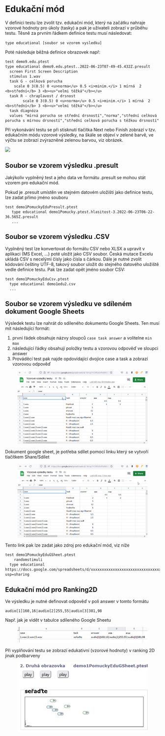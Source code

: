 # Edukační mód

V definici testu lze zvolit tzv. edukační mód, který na začátku nahraje vzorové hodnoty pro úkoly (tasky) a pak je uživateli zobrazí v průběhu testu. Těsně za prvním řádkem definice testu musí následovat:

`type educational [soubor se vzorem vysledku]`

Poté následuje běžná definice obrazovek např:

```
test demo9.edu.ptest
type educational demo9.edu.ptest..2022-06-23T07-49-45.432Z.presult
  screen First Screen Description
  stimulus 1.wav
  task G - celková porucha
	scale 0 3(0.5) 0 <u>norma</u> 0.5 <i>minim.</i> 1 mírná  2 <b>střední</b> 3 <b><u>"velmi těžká"</b></u>
  task R - chraplavost / drsnost    
 		scale 0 3(0.5) 0 <u>norma</u> 0.5 <i>minim.</i> 1 mírná  2 <b>střední</b> 3 <b><u>"velmi těžká"</b></u>
  task diagnóza
  values "mírná porucha se střední drsností","norma","střední celková porucha s mírnou drsností","střední celková porucha s těžkou drsností"
```

Při vykonávání testu se při stisknutí tlačítka Next nebo Finish zobrazí v tzv. edukačním módu vzorové výsledky, na škále se objeví v zelené barvě, ve výčtu se zobrazí zvýrazněné zelenou barvou, viz obrázek.

![](.gitbook/assets/firefox\_yMll0glZSf.png)

## Soubor se vzorem výsledku .presult

Jakýkoliv vyplněný test a jeho data ve formátu .presult se mohou stát vzorem pro edukační mód.

Pokud je .presult umístěn ve stejném datovém uložišti jako definice testu, lze zadat přímo jméno souboru

```
test demo1PomuckyEduPresult.ptest
   type educational demo1Pomucky.ptest.hlasitost-3.2022-06-23T06-22-36.565Z.presult
   ...
```

## Soubor se vzorem výsledku .CSV

Vyplněný test lze konvertovat do formátu CSV nebo XLSX a upravit v aplikaci (MS Excel, ...) poté uložit jako CSV soubor. Česká mutace Excelu ukládá CSV s necelými čísly jako čísla s čárkou. Dále je nutné zvolit kódování češtiny UTF-8, takový soubor uložit do stejného datového uložiště vedle definice testu. Pak lze zadat opět jméno soubor CSV:

```
test demo1PomuckyEduCsv.ptest
  type educational demo1edu2.csv
  ...
```

## Soubor se vzorem výsledku ve sdíleném dokument Google Sheets

Výsledek testu lze nahrát do sdíleného dokumentu Google Sheets. Ten musí mít následující formát:

1. první řádek obsahuje názvy sloupců `case task answer` a volitelne `min max`
2. následující řádky obsahují položky testu a vzorovou odpověď ve sloupci answer
3. Prováděcí test pak najde opdovídající dvojice case a task a zobrazí vzorovou odpověď

<figure><img src=".gitbook/assets/image (1).png" alt=""><figcaption></figcaption></figure>

Dokument google sheet, je potřeba sdílet pomocí linku který se vytvoří tlačítkem Share/Sdílet

<figure><img src=".gitbook/assets/firefox_93FgeZjTYF.gif" alt=""><figcaption></figcaption></figure>

Tento link pak lze zadat jako zdroj pro edukační mód, viz níže&#x20;

```
test demo1PomuckyEduGSheet.ptest
    randomstimuli 
  type educational https://docs.google.com/spreadsheets/d/xxxxxxxxxxxxxxxxxxxxxxxxxxxxxxxx/edit?usp=sharing
```

## Edukační mód pro Ranking2D

Ve výsledku je nutné definovat odpověď v poli answer v tomto formátu

```
audio[1]160,16|audio[2]255,55|audio[3]381,98
```

Např. jak je vidět v tabulce sdíleného Google Sheetu

<figure><img src=".gitbook/assets/image (2).png" alt=""><figcaption></figcaption></figure>

Při vyplňování testu se zobrazí edukativní (vzorové hodnoty) v ranking 2D jinak podbarveny

<figure><img src=".gitbook/assets/image (3).png" alt=""><figcaption></figcaption></figure>
